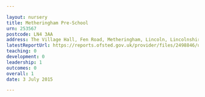 ```yaml
---

layout: nursery
title: Metheringham Pre-School
urn: 253567
postcode: LN4 3AA
address: The Village Hall, Fen Road, Metheringham, Lincoln, Lincolnshire, LN4 3AA
latestReportUrl: https://reports.ofsted.gov.uk/provider/files/2498846/urn/253567.pdf
teaching: 0
development: 0
leadership: 1
outcomes: 0
overall: 1
date: 3 July 2015

---
```

